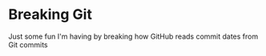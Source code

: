 # Breaking Git

Just some fun I'm having by breaking how GitHub reads commit dates from Git commits
